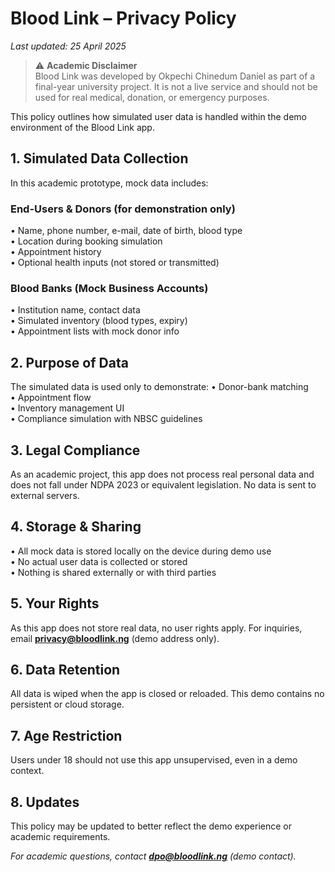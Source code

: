 # Blood Link – Privacy Policy  
_Last updated: 25 April 2025_

> ⚠️ **Academic Disclaimer**  
> Blood Link was developed by Okpechi Chinedum Daniel as part of a final-year university project. It is not a live service and should not be used for real medical, donation, or emergency purposes.

This policy outlines how simulated user data is handled within the demo environment of the Blood Link app.

## 1. Simulated Data Collection
In this academic prototype, mock data includes:
### End-Users & Donors (for demonstration only)
• Name, phone number, e-mail, date of birth, blood type  
• Location during booking simulation  
• Appointment history  
• Optional health inputs (not stored or transmitted)

### Blood Banks (Mock Business Accounts)
• Institution name, contact data  
• Simulated inventory (blood types, expiry)  
• Appointment lists with mock donor info

## 2. Purpose of Data
The simulated data is used only to demonstrate:
• Donor-bank matching  
• Appointment flow  
• Inventory management UI  
• Compliance simulation with NBSC guidelines

## 3. Legal Compliance
As an academic project, this app does not process real personal data and does not fall under NDPA 2023 or equivalent legislation. No data is sent to external servers.

## 4. Storage & Sharing
• All mock data is stored locally on the device during demo use  
• No actual user data is collected or stored  
• Nothing is shared externally or with third parties

## 5. Your Rights
As this app does not store real data, no user rights apply. For inquiries, email **privacy@bloodlink.ng** (demo address only).

## 6. Data Retention
All data is wiped when the app is closed or reloaded. This demo contains no persistent or cloud storage.

## 7. Age Restriction
Users under 18 should not use this app unsupervised, even in a demo context.

## 8. Updates
This policy may be updated to better reflect the demo experience or academic requirements.

_For academic questions, contact **dpo@bloodlink.ng** (demo contact)._
